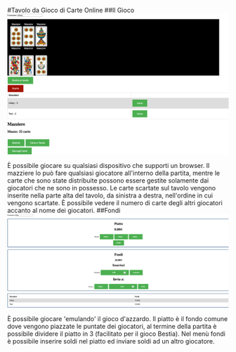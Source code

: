 #Tavolo da Gioco di Carte Online
##Il Gioco
![img1](readme/img1.png)

È possibile giocare su qualsiasi dispositivo che supporti un browser. Il mazziere lo può fare qualsiasi giocatore all'interno della partita, mentre le carte che sono state distribuite possono essere gestite solamente dai giocatori che ne sono in possesso. Le carte scartate sul tavolo vengono inserite nella parte alta del tavolo, da sinistra a destra, nell'ordine in cui vengono scartate. È possibile vedere il numero di carte degli altri giocatori accanto al nome dei giocatori.
##Fondi
![img2](readme/img2.png)

È possibile giocare 'emulando' il gioco d'azzardo. Il piatto è il fondo comune dove vengono piazzate le puntate dei giocatori, al termine della partita è possibile dividere il piatto in 3 (facilitato per il gioco Bestia). Nel menù fondi è possibile inserire soldi nel piatto ed inviare soldi ad un altro giocatore.